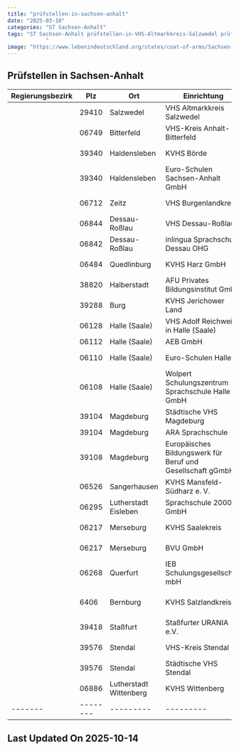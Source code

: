 ```yaml
---
title: "prüfstellen-in-sachsen-anhalt"
date: "2025-03-10"
categories: "ST Sachsen-Anhalt"
tags: "ST Sachsen-Anhalt prüfstellen-in-VHS-Altmarkkreis-Salzwedel prüfstellen-in-VHS-Kreis-Anhalt-Bitterfeld prüfstellen-in-KVHS-Börde prüfstellen-in-Euro-Schulen-Sachsen-Anhalt-GmbH prüfstellen-in-VHS-Burgenlandkreis prüfstellen-in-VHS-Dessau-Roßlau prüfstellen-in-inlingua-Sprachschule-Dessau-OHG prüfstellen-in-KVHS-Harz-GmbH- prüfstellen-in-AFU-Privates-Bildungsinstitut-GmbH prüfstellen-in-KVHS-Jerichower-Land prüfstellen-in-VHS-Adolf-Reichwein-in-Halle-(Saale) prüfstellen-in-AEB-GmbH prüfstellen-in-Euro-Schulen-Halle prüfstellen-in-Wolpert-Schulungszentrum-Sprachschule-Halle-GmbH prüfstellen-in-Städtische-VHS-Magdeburg prüfstellen-in-ARA-Sprachschule prüfstellen-in-Europäisches-Bildungswerk-für-Beruf-und-Gesellschaft-gGmbH prüfstellen-in-KVHS-Mansfeld-Südharz-e-V- prüfstellen-in-Sprachschule-2000-GmbH prüfstellen-in-KVHS-Saalekreis- prüfstellen-in-BVU-GmbH prüfstellen-in-IEB-Schulungsgesellschaft-mbH prüfstellen-in-KVHS-Salzlandkreis prüfstellen-in-Staßfurter-URANIA-eV prüfstellen-in-VHS-Kreis-Stendal prüfstellen-in-Städtische-VHS-Stendal prüfstellen-in-KVHS-Wittenberg prüfstellen-in-Salzwedel prüfstellen-in-Bitterfeld prüfstellen-in-Haldensleben prüfstellen-in-Zeitz prüfstellen-in-Dessau-Roßlau prüfstellen-in-Quedlinburg prüfstellen-in-Halberstadt prüfstellen-in-Burg prüfstellen-in-Halle-(Saale) prüfstellen-in-Magdeburg prüfstellen-in-Sangerhausen prüfstellen-in-Lutherstadt-Eisleben prüfstellen-in-Merseburg prüfstellen-in-Querfurt prüfstellen-in-Bernburg prüfstellen-in-Staßfurt prüfstellen-in-Stendal prüfstellen-in-Lutherstadt-Wittenberg prüfstellen-in-29410 prüfstellen-in-06749 prüfstellen-in-39340 prüfstellen-in-06712 prüfstellen-in-06844 prüfstellen-in-06842 prüfstellen-in-06484 prüfstellen-in-38820 prüfstellen-in-39288 prüfstellen-in-06128 prüfstellen-in-06112 prüfstellen-in-06110 prüfstellen-in-06108 prüfstellen-in-39104 prüfstellen-in-39108 prüfstellen-in-06526 prüfstellen-in-06295 prüfstellen-in-06217 prüfstellen-in-06268 prüfstellen-in-6406 prüfstellen-in-39418 prüfstellen-in-39576 prüfstellen-in-06886
            "
image: "https://www.lebenindeutschland.org/states/coat-of-arms/Sachsen-Anhalt.svg"
---
```


## Prüfstellen in Sachsen-Anhalt

| Regierungsbezirk | Plz | Ort | Einrichtung | Straße | Telefon | Email |
|-------|--------|---------|---------|---------|---------|---------|
| |29410|Salzwedel|VHS Altmarkkreis Salzwedel|Karl-Marx-Str. 15|03901-422031|salzwedel@vhs-salzwedel.de|
| |06749|Bitterfeld|VHS-Kreis Anhalt-Bitterfeld|Lindenstr. 12 a|03496-12033|service@kvhs-abi.de|
| |39340|Haldensleben|KVHS Börde|Warmsdorfer Str. 20|03904-42271|kvhs@boerdekreis.de|
| |39340|Haldensleben|Euro-Schulen Sachsen-Anhalt GmbH|Hafenstr. 6|039047258117|info@es.haldensleben.eso.de|
| |06712|Zeitz|VHS Burgenlandkreis|Domherrenstr. 1|03441-212465|info@vhs-burgenlandkreis.de|
| |06844|Dessau-Roßlau|VHS Dessau-Roßlau|Erdmannsdorffstr. 3|0340-24005542|info@vhs.dessau-rosslau.de|
| |06842|Dessau-Roßlau|inlingua Sprachschule Dessau OHG|Franzstr. 85|0340-260260|info@inlingua-dessau.de|
| |06484|Quedlinburg|KVHS Harz GmbH   |Heiligegeiststraße 8|03946-524039|info@kvhs-harz.de|
| |38820|Halberstadt|AFU Privates Bildungsinstitut GmbH|Rudolf-Diesel-Str. 14|039416789507|info@afu-gmbh.de|
| |39288|Burg|KVHS Jerichower Land|Magdeburger Str. 24-26|03921-9494310|kvhs@lkjl.de|
| |06128|Halle (Saale)|VHS Adolf Reichwein in Halle (Saale)|Oleariusstraße 7|0345 221-3389|info@vhs-halle.de|
| |06112|Halle (Saale)|AEB GmbH|Thüringer Str. 30|0345-2900452|buero@aeb-sachse.com|
| |06110|Halle (Saale)|Euro-Schulen Halle|Philipp-Müller-Straße 57|0345-61406-0|info@es.halle.eso.de|
| |06108|Halle (Saale)|Wolpert Schulungszentrum Sprachschule Halle GmbH|Marktplatz 7|0340-260260||
| |39104|Magdeburg|Städtische VHS Magdeburg|Leibnizstr. 23|0391-53547715|info@vhs.magdeburg.de|
| |39104|Magdeburg|ARA Sprachschule|Leiterstr. 6|0391/4002845|mail@ara-sprachschule.de|
| |39108|Magdeburg|Europäisches Bildungswerk für Beruf und Gesellschaft gGmbH|Maxim-Gorki-Str. 14|0391-5419829|sprachen-magdeburg@ebg.de|
| |06526|Sangerhausen|KVHS Mansfeld-Südharz e. V.   |Karl-Liebknecht-Str. 31|03464-572407|service@vhs-sgh.de|
| |06295|Lutherstadt Eisleben|Sprachschule 2000 GmbH|Markt 57|03475-250353|info@sprachschule2000.de|
| |06217|Merseburg|KVHS Saalekreis                        |Am Saalehang 1|03461-2590880|kvhs@saalekreis.de|
| |06217|Merseburg|BVU GmbH|Geusaer Straße 81 g|03461-8215-0|merseburg@bvu-gmbh.de|
| |06268|Querfurt|IEB Schulungsgesellschaft mbH|Birkenweg 6|03461/289673|ieb-querfurt@das-ieb.de|
| |6406|Bernburg|KVHS Salzlandkreis|Vor dem Nienburger Tor 13a|03471-352073|kvhs@kreis-slk.de|
| |39418|Staßfurt|Staßfurter URANIA e.V.|Prinzenberg 18|03925-624295|info@stassfurter-urania.de|
| |39576|Stendal|VHS-Kreis Stendal|Hospitalstraße 1 - 2|03931-608080|kvhs@landkreis-stendal.de|
| |39576|Stendal|Städtische VHS Stendal|Hallstr. 35|03931-64880|vhs_stendal@t-online.de|
| |06886|Lutherstadt Wittenberg|KVHS Wittenberg|Falkstraße 83|03491-41810|kvhs@bzl-wb.de|
|-------|--------|---------|---------|---------|---------|---------|


## Last Updated On 2025-10-14